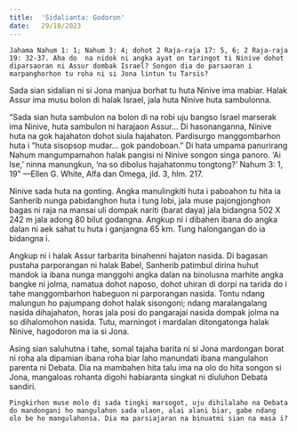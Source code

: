 ```yaml
---
title:  'Sidalianta: Godoron'
date:   29/10/2023
---
```


`Jahama Nahum 1: 1; Nahum 3: 4; dohot 2 Raja-raja 17: 5, 6; 2 Raja-raja 19: 32-37. Aha do  na nidok ni angka ayat on taringot ti Ninive dohot diparsaoran ni Assur dombak Israel? Songon dia do parsaoran i marpanghorhon tu roha ni si Jona lintun tu Tarsis?`

Sada sian sidalian ni si Jona manjua borhat tu huta Ninive ima mabiar. Halak Assur ima musu bolon di halak Israel, jala huta Ninive huta sambulonna.

“Sada sian huta sambulon na bolon di na robi uju bangso Israel marserak ima Ninive, huta sambulon ni harajaon Assur... Di hasonanganna, Ninive huta na gok hajahaton dohot siula hajahaton. Pardisurgo manggombarhon huta i “huta sisopsop mudar... gok pandoboan.” Di hata umpama panurirang Nahum mangumpamahon halak pangisi ni Ninive songon singa panoro. ‘Ai Ise,’ ninna manungkun, ‘na so dibolus hajahatonmu tongtong?’ Nahum 3: 1, 19” —Ellen G. White, Alfa dan Omega, jld. 3, hlm. 217.

Ninive sada huta na gonting. Angka manulingkiti huta i paboahon tu hita ia Sanherib nunga pabidanghon huta i tung lobi, jala muse pajongjonghon bagas ni raja na mansai uli dompak nariti (barat daya) jala bidangna 502 X 242 m jala adong 80 bilut godangna. Angkup ni i dibahen ibana do angka dalan ni aek sahat tu huta i ganjangna 65 km. Tung halongangan do ia bidangna i.

Angkup ni i halak Assur tarbarita binahenni hajaton nasida. Di bagasan pustaha parporangan ni halak Babel, Sanherib patimbul dirina huhut mandok ia ibana nunga manggohi angka dalan na binolusna marhite angka bangke ni jolma, namatua dohot naposo, dohot uhiran di dorpi na tarida do i tahe manggombarhon habeguon ni parporangan nasida. Tontu ndang malungun ho pajumpang dohot halak sisongoni; ndang maralangalang nasida dihajahaton, horas jala posi do pangarajai nasida dompak jolma na so dihalomohon nasida. Tutu, marningot i mardalan ditongatonga halak Ninive, hagodoron ma ia si Jona.

Asing sian saluhutna i tahe, somal tajaha barita ni si Jona mardongan borat ni roha ala dipamian ibana roha biar laho manundati ibana mangulahon parenta ni Debata. Dia na mambahen hita talu ima na olo do hita songon si Jona, mangaloas rohanta digohi habiaranta singkat ni diuluhon Debata sandiri.

`Pingkirhon muse molo di sada tingki marsogot, uju dihilalaho na Debata do mandongani ho mangulahon sada ulaon, alai alani biar, gabe ndang olo be ho mangulahonsa. Dia ma parsiajaran na binuatmi sian na masa i?`